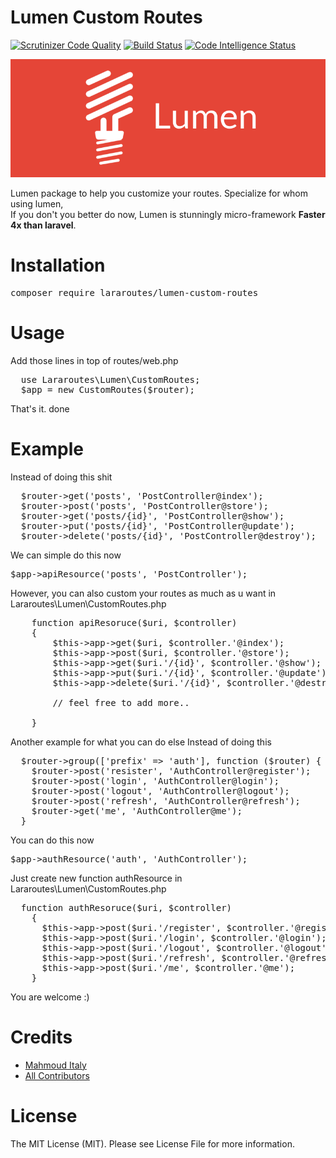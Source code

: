 # Lumen Custom Routes
[![Scrutinizer Code Quality](https://scrutinizer-ci.com/g/Mahmoud-Italy/Lararoutes-lumen-custom-routes/badges/quality-score.png?b=master)](https://scrutinizer-ci.com/g/Mahmoud-Italy/Lararoutes-lumen-custom-routes/?branch=master)
[![Build Status](https://scrutinizer-ci.com/g/Mahmoud-Italy/Lararoutes-lumen-custom-routes/badges/build.png?b=master)](https://scrutinizer-ci.com/g/Mahmoud-Italy/Lararoutes-lumen-custom-routes/build-status/master)
[![Code Intelligence Status](https://scrutinizer-ci.com/g/Mahmoud-Italy/Lararoutes-lumen-custom-routes/badges/code-intelligence.svg?b=master)](https://scrutinizer-ci.com/code-intelligence)

![lumen-custom-routes](assets/background.png)

Lumen package to help you customize your routes.
Specialize for whom using lumen, <br/>
If you don't you better do now, Lumen is stunningly micro-framework <b>Faster 4x than laravel</b>.

# Installation
<pre>composer require lararoutes/lumen-custom-routes</pre>

# Usage
Add those lines in top of routes/web.php
<pre>
  use Lararoutes\Lumen\CustomRoutes;
  $app = new CustomRoutes($router);
</pre>

That's it. done

# Example
Instead of doing this shit
<pre>
  $router->get('posts', 'PostController@index');
  $router->post('posts', 'PostController@store');
  $router->get('posts/{id}', 'PostController@show');
  $router->put('posts/{id}', 'PostController@update');
  $router->delete('posts/{id}', 'PostController@destroy');
</pre>

We can simple do this now
<pre>$app->apiResource('posts', 'PostController');</pre>

However, you can also custom your routes as much as u want in Lararoutes\Lumen\CustomRoutes.php
<pre>
    function apiResoruce($uri, $controller)
    {
        $this->app->get($uri, $controller.'@index');
        $this->app->post($uri, $controller.'@store');
        $this->app->get($uri.'/{id}', $controller.'@show');
        $this->app->put($uri.'/{id}', $controller.'@update');
        $this->app->delete($uri.'/{id}', $controller.'@destroy');

        // feel free to add more..

    }
</pre>

Another example for what you can do else
Instead of doing this
<pre>
  $router->group(['prefix' => 'auth'], function ($router) {
    $router->post('resister', 'AuthController@register');
    $router->post('login', 'AuthController@login');
    $router->post('logout', 'AuthController@logout');
    $router->post('refresh', 'AuthController@refresh');
    $router->get('me', 'AuthController@me');
  }
</pre>

You can do this now
<pre>$app->authResource('auth', 'AuthController');</pre>
Just create new function authResource in Lararoutes\Lumen\CustomRoutes.php
<pre>
  function authResoruce($uri, $controller)
    {
      $this->app->post($uri.'/register', $controller.'@register');
      $this->app->post($uri.'/login', $controller.'@login');
      $this->app->post($uri.'/logout', $controller.'@logout');
      $this->app->post($uri.'/refresh', $controller.'@refresh');
      $this->app->post($uri.'/me', $controller.'@me');
    }
</pre>
You are welcome :)

# Credits

  <ul>
    <li><a href="https://github.com/Mahmoud-Italy">Mahmoud Italy</a></li>
    <li><a href="https://github.com/Mahmoud-Italy/Lararoutes-lumen-custom-routes/graphs/contributors">All Contributors</a></li>
  </ul>

# License
The MIT License (MIT). Please see License File for more information.